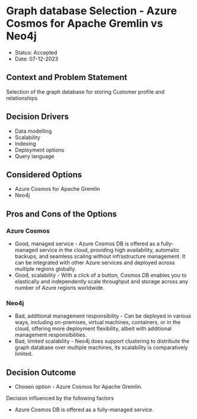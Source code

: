 # Graph database Selection - Azure Cosmos for Apache Gremlin vs Neo4j

* Status: Accepted
* Date:  07-12-2023

## Context and Problem Statement

Selection of the graph database for storing Customer profile and relationships

## Decision Drivers

* Data modelling
* Scalability
* Indexing
* Deployment options
* Query language

## Considered Options

* Azure Cosmos for Apache Gremlin
* Neo4j

## Pros and Cons of the Options

### Azure Cosmos

*  Good, managed service - Azure Cosmos DB is offered as a fully-managed service in the cloud, providing high availability, automatic backups, and seamless scaling without infrastructure management. It can be integrated with other Azure services and deployed across multiple regions globally.
*  Good, scalability - With a click of a button, Cosmos DB enables you to elastically and independently scale throughput and storage across any number of Azure regions worldwide.

### Neo4j

* Bad, additional management responsibility - Can be deployed in various ways, including on-premises, virtual machines, containers, or in the cloud, offering more deployment flexibility, albeit with additional management responsibilities.
* Bad, limited scalability - Neo4j does support clustering to distribute the graph database over multiple machines, its scalability is comparatively limited.

## Decision Outcome

* Chosen option - Azure Cosmos for Apache Gremlin.

Decision influenced by the following factors
* Azure Cosmos DB is offered as a fully-managed service.